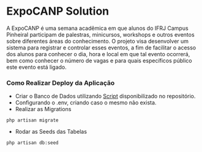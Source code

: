 # ExpoCANP Solution

A ExpoCANP é uma semana acadêmica em que alunos do IFRJ Campus Pinheiral participam de palestras, minicursos, workshops e outros eventos sobre diferentes áreas do conhecimento.
O projeto visa desenvolver um sistema para registrar e controlar esses eventos, a fim de facilitar o acesso dos alunos para conhecer o dia, hora e local em que tal evento ocorrerá, bem como conhecer o número de vagas e para quais específicos público este evento está ligado.

### Como Realizar Deploy da Aplicação

* Criar o Banco de Dados utilizando [Script](expoCANP.sql) disponibilizado no repositório.
* Configurando o .env, criando caso o mesmo não exista.
* Realizar as Migrations
```
php artisan migrate
```
* Rodar as Seeds das Tabelas
```
php artisan db:seed
```